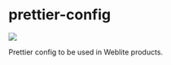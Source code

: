 # prettier-config

<a href="https://www.npmjs.com/package/@web-lite/prettier-config"><img src="https://img.shields.io/npm/v/@web-lite/prettier-config.svg?style=flat-square"></a>


Prettier config to be used in Weblite products.
